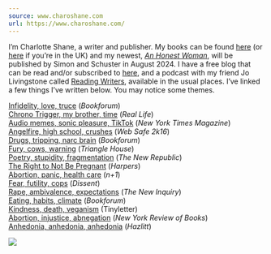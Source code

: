 ```yaml
---
source: www.charoshane.com
url: https://www.charoshane.com/
---
```


I’m Charlotte Shane, a writer and publisher. My books can be found [here](https://www.tigerbeepress.com/) (or [here](https://uk.bookshop.org/books/prostitute-laundry/9781800815834) if you’re in the UK) and my newest, [_An Honest Woman_](https://www.simonandschuster.com/books/An-Honest-Woman/Charlotte-Shane/9781982126865), will be published by Simon and Schuster in August 2024. I have a free blog that can be read and/or subscribed to [here](https://meantforyou.beehiiv.com/), and a podcast with my friend Jo Livingstone called [Reading Writers](https://podcasts.apple.com/us/podcast/reading-writers/id1729488035), available in the usual places. I’ve linked a few things I’ve written below. You may notice some themes.

[Infidelity, love, truce](https://www.bookforum.com/print/2403/esther-perel-s-suave-crowd-pleasing-take-on-surviving-infidelity-18454) (_Bookforum_)  
[Chrono Trigger, my brother, time](https://reallifemag.com/telling-time/) (_Real Life_)  
[Audio memes, sonic pleasure, TikTok](https://www.nytimes.com/interactive/2022/08/17/magazine/tiktok-sounds-memes.html) (_New York Times Magazine_)  
[Angelfire, high school, crushes](http://websafe2k16.com/66FF00) (_Web Safe 2k16_)  
[Drugs, tripping, narc brain](https://www.bookforum.com/print/2501/two-new-books-explore-how-psychedelics-can-change-your-life-19393) (_Bookforum_)  
[Fury, cows, warning](https://www.triangle.house/the-rescuers-devotion) (_Triangle House_)  
[Poetry, stupidity, fragmentation](https://newrepublic.com/article/139103/anne-carsons-splintered-brilliance) (_The New Republic_)  
[The Right to Not Be Pregnant](https://harpers.org/archive/2022/10/the-right-to-not-be-pregnant-asserting-an-essential-right/) (_Harpers_)  
[Abortion, panic, health care](https://www.nplusonemag.com/issue-44/politics/three-times/) (_n+1_)  
[Fear, futility, cops](https://www.dissentmagazine.org/online_articles/a-woman-is-afraid) (_Dissent_)  
[Rape, ambivalence, expectations](https://thenewinquiry.com/live-through-this/) (_The New Inquiry_)  
[Eating, habits, climate](https://www.bookforum.com/print/2603/jonathan-safran-foer-s-struggles-to-save-the-planet-23612) (_Bookforum_)  
[Kindness, death, veganism](https://tinyletter.com/CharlotteShane/letters/can-we-be-kind) (Tinyletter)  
[Abortion, injustice, abnegation](https://www.nybooks.com/daily/2022/05/08/can-you-describe-this-shane-roe/) (_New York Review of Books_)  
[Anhedonia, anhedonia, anhedonia](https://hazlitt.net/feature/when-desire-goes-dark) (_Hazlitt_)

![](https://images.squarespace-cdn.com/content/v1/55b54a5ee4b026c1091e46c1/69e7b46b-f53c-4e02-b796-0ceb6ca7377c/529A5003-D869-4EFC-9081-D1462D2E1095.jpg)
